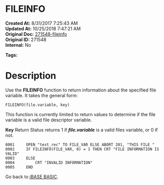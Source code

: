 # FILEINFO

**Created At:** 8/31/2017 7:25:43 AM  
**Updated At:** 10/25/2018 7:47:21 AM  
**Original Doc:** [271548-fileinfo](https://docs.jbase.com/36868-jbase-basic/271548-fileinfo)  
**Original ID:** 271548  
**Internal:** No  

**Tags:**
<badge text='file operations' vertical='middle' />

# Description

Use the **FILEINFO** function to return information about the specified file variable. It takes the general form:

```
FILEINFO(file.variable, key)
```

This function is currently limited to return values to determine if the file variable is a valid file descriptor variable.

**Key** Return Status returns 1 if ***file.variable*** is a valid files variable, or 0 if not.

```
0001     OPEN "test_rec" TO FILE_VAR ELSE ABORT 201, "THIS FILE "
0002     IF FILEINFO(FILE_VAR, 0) = 1 THEN CRT "FILE INFORMATION IS VALID"
0003     ELSE
0004         CRT "INVALID INFORMATION"
0005     END
```





Go back to [jBASE BASIC](./../jbase-basic-programmers-reference-guide).
